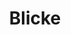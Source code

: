 ---
moduleTitle: Instruktionale Videos
unitTitle: Spezifische Designfragen
title: Blicke
module: 7
unit: 3
subunit: 1
type: video
---